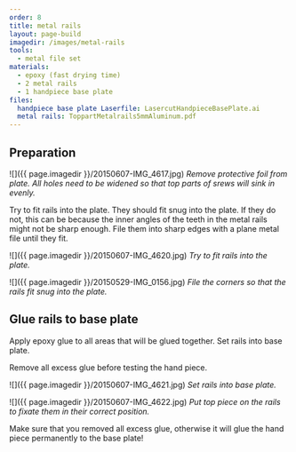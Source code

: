 ```yaml
---
order: 8
title: metal rails
layout: page-build
imagedir: /images/metal-rails
tools:
  - metal file set
materials:
  - epoxy (fast drying time)
  - 2 metal rails
  - 1 handpiece base plate
files:
  handpiece base plate Laserfile: LasercutHandpieceBasePlate.ai
  metal rails: ToppartMetalrails5mmAluminum.pdf 
---
```


## Preparation

![]({{ page.imagedir }}/20150607-IMG_4617.jpg)
*Remove protective foil from plate. All holes need to be widened so that top parts of srews will sink in evenly.*

Try to fit rails into the plate. 
They should fit snug into the plate. If they do not, this can be because the inner angles of the teeth in the metal rails might not be sharp enough. 
File them into sharp edges with a plane metal file until they fit.

![]({{ page.imagedir }}/20150607-IMG_4620.jpg)
*Try to fit rails into the plate.*


![]({{ page.imagedir }}/20150529-IMG_0156.jpg)
*File the corners so that the rails fit snug into the plate.*


## Glue rails to base plate

Apply epoxy glue to all areas that will be glued together.
Set rails into base plate.

<div class="note">Remove all excess glue before testing the hand piece.</div>

![]({{ page.imagedir }}/20150607-IMG_4621.jpg)
*Set rails into base plate.*

![]({{ page.imagedir }}/20150607-IMG_4622.jpg)
*Put top piece on the rails to fixate them in their correct position.*

<div class="note">Make sure that you removed all excess glue, otherwise it will glue the hand piece permanently to the base plate!</div>
